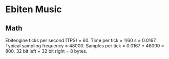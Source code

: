 # Ebiten Music
## Math
Ebitengine ticks per second (TPS) = 60.
Time per tick = 1/60 s = 0.0167.
Typical sampling frequency = 48000.
Samples per tick = 0.0167 * 48000 = 800.
32 bit left + 32 bit right = 8 bytes.
